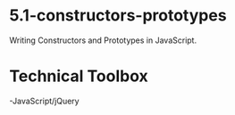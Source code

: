 # 5.1-constructors-prototypes
Writing Constructors and Prototypes in JavaScript.

# Technical Toolbox
-JavaScript/jQuery
